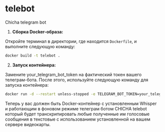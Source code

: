 # telebot
Chicha telegram bot

1. **Сборка Docker-образа:**

Откройте терминал в директории, где находится `Dockerfile`, и выполните следующую команду:

```bash
docker build -t telebot .
```

2. **Запуск контейнера:**

Замените your_telegram_bot_token на фактический токен вашего телеграм-бота. После этого, используйте следующую команду для запуска контейнера:

```bash
docker run -d --restart unless-stopped -e TELEGRAM_BOT_TOKEN=your_telegram_bot_token telebot
```

Теперь у вас должен быть Docker-контейнер с установленным Whisper и работающим в фоновом режиме телеграм ботом  CHICHA telebot который будет транскрипировать любые полученные им голосовые сообщения в текстовые с использованием установленной на вашем сервере видеокарты.
